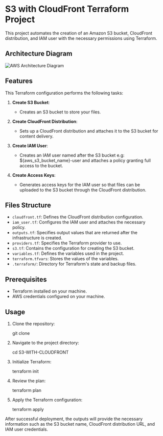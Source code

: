 # S3 with CloudFront Terraform Project

This project automates the creation of an Amazon S3 bucket, CloudFront distribution, and IAM user with the necessary permissions using Terraform.

## Architecture Diagram

![AWS Architecture Diagram](https://github.com/https://github.com/imshahidmahmood/s3-with-cloudfront/blob/main/s3-with-cloudfront-dist.drawio.png)

## Features

This Terraform configuration performs the following tasks:

1. **Create S3 Bucket**: 
   - Creates an S3 bucket to store your files.

2. **Create CloudFront Distribution**: 
   - Sets up a CloudFront distribution and attaches it to the S3 bucket for content delivery.

3. **Create IAM User**: 
   - Creates an IAM user named after the S3 bucket e.g: ${aws_s3_bucket_name}-user and attaches a policy granting full access to the bucket.

4. **Create Access Keys**: 
   - Generates access keys for the IAM user so that files can be uploaded to the S3 bucket through the CloudFront distribution.

## Files Structure

- `cloudfront.tf`: Defines the CloudFront distribution configuration.
- `iam_user.tf`: Configures the IAM user and attaches the necessary policy.
- `outputs.tf`: Specifies output values that are returned after the infrastructure is created.
- `providers.tf`: Specifies the Terraform provider to use.
- `s3.tf`: Contains the configuration for creating the S3 bucket.
- `variables.tf`: Defines the variables used in the project.
- `terraform.tfvars`: Stores the values of the variables.
- `.terraform/`: Directory for Terraform's state and backup files.

## Prerequisites

- Terraform installed on your machine.
- AWS credentials configured on your machine.

## Usage

1. Clone the repository:

   git clone <repository-url>

2. Navigate to the project directory:

   cd S3-WITH-CLOUDFRONT

3. Initialize Terraform:

   terraform init

4. Review the plan:

   terraform plan

5. Apply the Terraform configuration:

   terraform apply

After successful deployment, the outputs will provide the necessary information such as the S3 bucket name, CloudFront distribution URL, and IAM user credentials.


